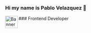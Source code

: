 ### Hi my name is Pablo Velazquez 👋
<img alt="Banner" src=".banner" width='40' align="left"/>
### Frontend Developer

